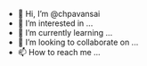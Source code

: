 - 👋 Hi, I’m @chpavansai
- 👀 I’m interested in ...
- 🌱 I’m currently learning ...
- 💞️ I’m looking to collaborate on ...
- 📫 How to reach me ...

<!---
chpavansai/chpavansai is a ✨ special ✨ repository because its `README.md` (this file) appears on your GitHub profile.
You can click the Preview link to take a look at your changes.
--->
